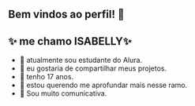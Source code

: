 ## Bem vindos ao perfil! 👋


## ✨ me chamo ISABELLY✨ 



- 🔭 atualmente sou estudante do Alura.
- 🌱 eu gostaria de compartilhar meus projetos.
- 👯 tenho 17 anos.
- 🤔 estou querendo me aprofundar mais nesse ramo.
- 💬 Sou muito comunicativa.
  
  


